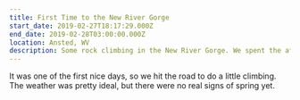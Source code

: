 ```yaml
---
title: First Time to the New River Gorge
start_date: 2019-02-27T18:17:29.000Z
end_date: 2019-02-28T03:00:00.000Z
location: Ansted, WV
description: Some rock climbing in the New River Gorge. We spent the afternoon climbing in Santonia.
---
```


It was one of the first nice days, so we hit the road to do a little climbing.
The weather was pretty ideal, but there were no real signs of spring yet.

